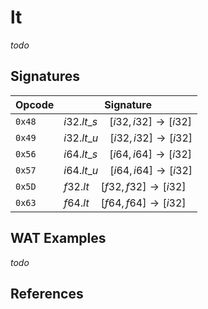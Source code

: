 
# lt

_todo_




## Signatures

| Opcode | Signature |
|--------|-----------|
| `0x48` | $i32.lt\_s \quad [ i32, i32 ] \to [ i32 ]$ |
| `0x49` | $i32.lt\_u \quad [ i32, i32 ] \to [ i32 ]$ |
| `0x56` | $i64.lt\_s \quad [ i64, i64 ] \to [ i32 ]$ |
| `0x57` | $i64.lt\_u \quad [ i64, i64 ] \to [ i32 ]$ |
| `0x5D` | $f32.lt \quad [ f32, f32 ] \to [ i32 ]$ |
| `0x63` | $f64.lt \quad [ f64, f64 ] \to [ i32 ]$ |



## WAT Examples

_todo_


## References

[^§2.4.1]: _WebAssembly Core Specification: Numeric Instructions_ - <https://webassembly.github.io/spec/core/bikeshed/#numeric-instructions%E2%91%A0>

